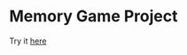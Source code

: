 # Memory Game Project

Try it [here](https://scojo44.github.io/springboard-projects/sec-6.5.1-MemoryGame/)